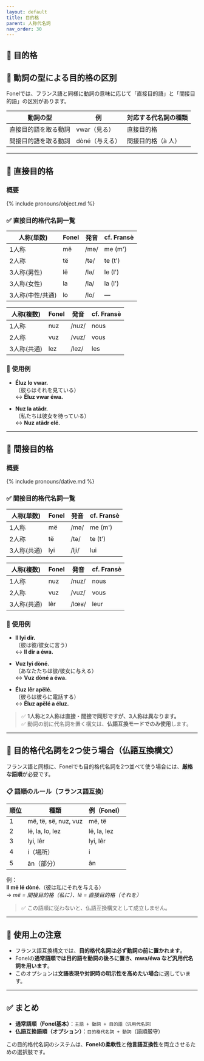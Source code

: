 ```yaml
---
layout: default
title: 目的格
parent: 人称代名詞
nav_order: 30
---
```


## 🎯 目的格

## 📝 動詞の型による目的格の区別

Fonelでは、フランス語と同様に動詞の意味に応じて「直接目的語」と「間接目的語」の区別があります。

| 動詞の型             | 例               | 対応する代名詞の種類   |
|----------------------|------------------|------------------------|
| 直接目的語を取る動詞 | vwar（見る）     | 直接目的格             |
| 間接目的語を取る動詞 | dòné（与える）   | 間接目的格（à 人）     |

---

## 📌 直接目的格

### 概要

{% include pronouns/object.md %}

### ✅ 直接目的格代名詞一覧


| 人称(単数)      | Fonel  | 発音   | cf. Fransè |
|-----------------|--------|--------|------------|
| 1人称           | më     | /mə/   | me (m')    |
| 2人称           | të     | /tə/   | te (t')    |
| 3人称(男性)     | lë     | /lə/   | le (l')    |
| 3人称(女性)     | la     | /la/   | la (l')    |
| 3人称(中性/共通)| lo     | /lo/   | —          |

| 人称(複数)     | Fonel  | 発音   | cf. Fransè |
|----------------|--------|--------|------------|
| 1人称          | nuz    | /nuz/  | nous       |
| 2人称          | vuz    | /vuz/  | vous       |
| 3人称(共通)    | lez    | /lez/  | les        |

### 🔸 使用例

- **Éluz lo vwar.**  
  （彼らはそれを見ている）  
  ↔︎ **Éluz vwar éwa.**

- **Nuz la atãdr.**  
  （私たちは彼女を待っている）  
  ↔︎ **Nuz atãdr elë.**

---

## 📌 間接目的格

### 概要

{% include pronouns/dative.md %}

### ✅ 間接目的格代名詞一覧


| 人称(単数)     | Fonel  | 発音   | cf. Fransè |
|----------------|--------|--------|------------|
| 1人称          | më     | /mə/   | me (m')    |
| 2人称          | të     | /tə/   | te (t')    |
| 3人称(共通)    | lyi    | /lji/  | lui        |

| 人称(複数)     | Fonel  | 発音   | cf. Fransè |
|----------------|--------|--------|------------|
| 1人称          | nuz    | /nuz/  | nous       |
| 2人称          | vuz    | /vuz/  | vous       |
| 3人称(共通)    | lêr    | /lœʁ/  | leur       |

### 🔸 使用例

- **Il lyi dir.**  
  （彼は彼/彼女に言う）  
  ↔︎ **Il dir a éwa.**

- **Vuz lyi dòné.**  
  （あなたたちは彼/彼女に与える）  
  ↔︎ **Vuz dòné a éwa.**

- **Éluz lêr apëlé.**  
  （彼らは彼らに電話する）  
  ↔︎ **Éluz apëlé a éluz.**

> ✅ **1人称と2人称は直接・間接で同形ですが、3人称は異なります。**  
> ✅ 動詞の前に代名詞を置く構文は、**仏語互換モードでのみ使用**します。

---

## 📌 目的格代名詞を2つ使う場合（仏語互換構文）

フランス語と同様に、Fonelでも目的格代名詞を2つ並べて使う場合には、**厳格な語順**が必要です。

### 📋 語順のルール（フランス語互換）

| 順位 | 種類                   | 例（Fonel）     |
|------|------------------------|-----------------|
| 1    | më, të, së, nuz, vuz   | më, të          |
| 2    | lë, la, lo, lez        | lë, la, lez     |
| 3    | lyi, lêr               | lyi, lêr        |
| 4    | i（場所）              | i               |
| 5    | ãn（部分）             | ãn              |

例：  
**Il më lë dòné.**（彼は私にそれを与える）  
→ *më = 間接目的格（私に）、lë = 直接目的格（それを）*

> ✅ この語順に従わないと、仏語互換構文として成立しません。

---

## 💬 使用上の注意

- フランス語互換構文では、**目的格代名詞は必ず動詞の前に置かれます**。  
- Fonelの**通常語順では目的語を動詞の後ろに置き、mwa/éwa など汎用代名詞を用います**。  
- このオプションは**文語表現や対訳時の明示性を高めたい場合**に適しています。

---

## ✅ まとめ

- **通常語順（Fonel基本）**：`主語 + 動詞 + 目的語（汎用代名詞）`  
- **仏語互換語順（オプション）**：`目的格代名詞 + 動詞`（語順厳守）

この目的格代名詞のシステムは、**Fonelの柔軟性**と**他言語互換性**を両立させるための選択肢です。
